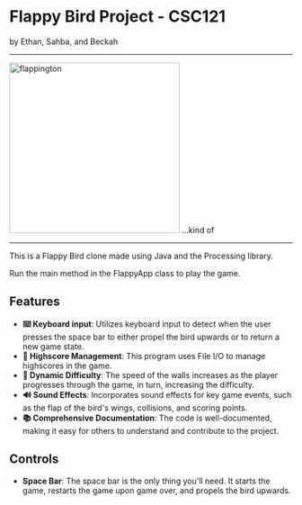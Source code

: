 # Flappy Bird Project - CSC121
by Ethan, Sahba, and Beckah

---
<img width="303" alt="flappington" src="https://github.com/berry-cs/csc121-project-ethan-sahba-beckah/assets/100727989/9cbcf688-59a7-43df-9af7-e40b5b71019d"> ...kind of

---
This is a Flappy Bird clone made using Java and the Processing library.

Run the main method in the FlappyApp class to play the game.

## Features
* **⌨️ Keyboard input**: Utilizes keyboard input to detect when the user presses the space bar to either propel the bird upwards or to return a new game state.
* **📂 Highscore Management**: This program uses File I/O to manage highscores in the game.
* **📏 Dynamic Difficulty**: The speed of the walls increases as the player progresses through the game, in turn, increasing the difficulty.
* **🔊 Sound Effects**: Incorporates sound effects for key game events, such as the flap of the bird's wings, collisions, and scoring points.
* **📚 Comprehensive Documentation**: The code is well-documented, making it easy for others to understand and contribute to the project.

## Controls
* **Space Bar**: The space bar is the only thing you'll need. It starts the game, restarts the game upon game over, and propels the bird upwards.
